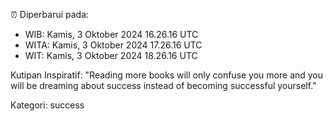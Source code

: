 ⏰ Diperbarui pada:
- WIB: Kamis, 3 Oktober 2024 16.26.16 UTC
- WITA: Kamis, 3 Oktober 2024 17.26.16 UTC
- WIT: Kamis, 3 Oktober 2024 18.26.16 UTC

Kutipan Inspiratif:
"Reading more books will only confuse you more and you will be dreaming about success instead of becoming successful yourself."


Kategori: success

